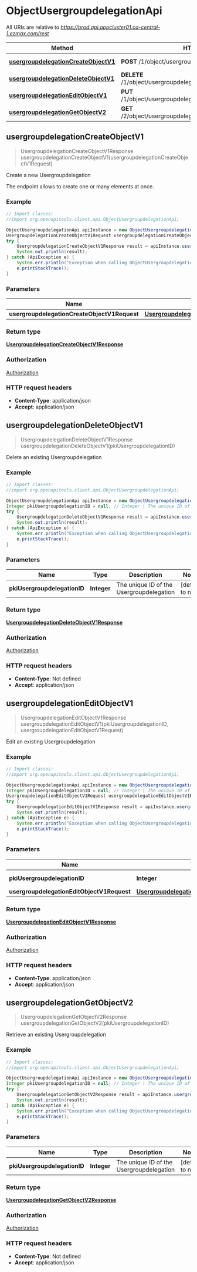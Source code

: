 # ObjectUsergroupdelegationApi

All URIs are relative to *https://prod.api.appcluster01.ca-central-1.ezmax.com/rest*

Method | HTTP request | Description
------------- | ------------- | -------------
[**usergroupdelegationCreateObjectV1**](ObjectUsergroupdelegationApi.md#usergroupdelegationCreateObjectV1) | **POST** /1/object/usergroupdelegation | Create a new Usergroupdelegation
[**usergroupdelegationDeleteObjectV1**](ObjectUsergroupdelegationApi.md#usergroupdelegationDeleteObjectV1) | **DELETE** /1/object/usergroupdelegation/{pkiUsergroupdelegationID} | Delete an existing Usergroupdelegation
[**usergroupdelegationEditObjectV1**](ObjectUsergroupdelegationApi.md#usergroupdelegationEditObjectV1) | **PUT** /1/object/usergroupdelegation/{pkiUsergroupdelegationID} | Edit an existing Usergroupdelegation
[**usergroupdelegationGetObjectV2**](ObjectUsergroupdelegationApi.md#usergroupdelegationGetObjectV2) | **GET** /2/object/usergroupdelegation/{pkiUsergroupdelegationID} | Retrieve an existing Usergroupdelegation



## usergroupdelegationCreateObjectV1

> UsergroupdelegationCreateObjectV1Response usergroupdelegationCreateObjectV1(usergroupdelegationCreateObjectV1Request)

Create a new Usergroupdelegation

The endpoint allows to create one or many elements at once.

### Example

```java
// Import classes:
//import org.openapitools.client.api.ObjectUsergroupdelegationApi;

ObjectUsergroupdelegationApi apiInstance = new ObjectUsergroupdelegationApi();
UsergroupdelegationCreateObjectV1Request usergroupdelegationCreateObjectV1Request = new UsergroupdelegationCreateObjectV1Request(); // UsergroupdelegationCreateObjectV1Request | 
try {
    UsergroupdelegationCreateObjectV1Response result = apiInstance.usergroupdelegationCreateObjectV1(usergroupdelegationCreateObjectV1Request);
    System.out.println(result);
} catch (ApiException e) {
    System.err.println("Exception when calling ObjectUsergroupdelegationApi#usergroupdelegationCreateObjectV1");
    e.printStackTrace();
}
```

### Parameters


Name | Type | Description  | Notes
------------- | ------------- | ------------- | -------------
 **usergroupdelegationCreateObjectV1Request** | [**UsergroupdelegationCreateObjectV1Request**](UsergroupdelegationCreateObjectV1Request.md)|  |

### Return type

[**UsergroupdelegationCreateObjectV1Response**](UsergroupdelegationCreateObjectV1Response.md)

### Authorization

[Authorization](../README.md#Authorization)

### HTTP request headers

- **Content-Type**: application/json
- **Accept**: application/json


## usergroupdelegationDeleteObjectV1

> UsergroupdelegationDeleteObjectV1Response usergroupdelegationDeleteObjectV1(pkiUsergroupdelegationID)

Delete an existing Usergroupdelegation



### Example

```java
// Import classes:
//import org.openapitools.client.api.ObjectUsergroupdelegationApi;

ObjectUsergroupdelegationApi apiInstance = new ObjectUsergroupdelegationApi();
Integer pkiUsergroupdelegationID = null; // Integer | The unique ID of the Usergroupdelegation
try {
    UsergroupdelegationDeleteObjectV1Response result = apiInstance.usergroupdelegationDeleteObjectV1(pkiUsergroupdelegationID);
    System.out.println(result);
} catch (ApiException e) {
    System.err.println("Exception when calling ObjectUsergroupdelegationApi#usergroupdelegationDeleteObjectV1");
    e.printStackTrace();
}
```

### Parameters


Name | Type | Description  | Notes
------------- | ------------- | ------------- | -------------
 **pkiUsergroupdelegationID** | **Integer**| The unique ID of the Usergroupdelegation | [default to null]

### Return type

[**UsergroupdelegationDeleteObjectV1Response**](UsergroupdelegationDeleteObjectV1Response.md)

### Authorization

[Authorization](../README.md#Authorization)

### HTTP request headers

- **Content-Type**: Not defined
- **Accept**: application/json


## usergroupdelegationEditObjectV1

> UsergroupdelegationEditObjectV1Response usergroupdelegationEditObjectV1(pkiUsergroupdelegationID, usergroupdelegationEditObjectV1Request)

Edit an existing Usergroupdelegation



### Example

```java
// Import classes:
//import org.openapitools.client.api.ObjectUsergroupdelegationApi;

ObjectUsergroupdelegationApi apiInstance = new ObjectUsergroupdelegationApi();
Integer pkiUsergroupdelegationID = null; // Integer | The unique ID of the Usergroupdelegation
UsergroupdelegationEditObjectV1Request usergroupdelegationEditObjectV1Request = new UsergroupdelegationEditObjectV1Request(); // UsergroupdelegationEditObjectV1Request | 
try {
    UsergroupdelegationEditObjectV1Response result = apiInstance.usergroupdelegationEditObjectV1(pkiUsergroupdelegationID, usergroupdelegationEditObjectV1Request);
    System.out.println(result);
} catch (ApiException e) {
    System.err.println("Exception when calling ObjectUsergroupdelegationApi#usergroupdelegationEditObjectV1");
    e.printStackTrace();
}
```

### Parameters


Name | Type | Description  | Notes
------------- | ------------- | ------------- | -------------
 **pkiUsergroupdelegationID** | **Integer**| The unique ID of the Usergroupdelegation | [default to null]
 **usergroupdelegationEditObjectV1Request** | [**UsergroupdelegationEditObjectV1Request**](UsergroupdelegationEditObjectV1Request.md)|  |

### Return type

[**UsergroupdelegationEditObjectV1Response**](UsergroupdelegationEditObjectV1Response.md)

### Authorization

[Authorization](../README.md#Authorization)

### HTTP request headers

- **Content-Type**: application/json
- **Accept**: application/json


## usergroupdelegationGetObjectV2

> UsergroupdelegationGetObjectV2Response usergroupdelegationGetObjectV2(pkiUsergroupdelegationID)

Retrieve an existing Usergroupdelegation



### Example

```java
// Import classes:
//import org.openapitools.client.api.ObjectUsergroupdelegationApi;

ObjectUsergroupdelegationApi apiInstance = new ObjectUsergroupdelegationApi();
Integer pkiUsergroupdelegationID = null; // Integer | The unique ID of the Usergroupdelegation
try {
    UsergroupdelegationGetObjectV2Response result = apiInstance.usergroupdelegationGetObjectV2(pkiUsergroupdelegationID);
    System.out.println(result);
} catch (ApiException e) {
    System.err.println("Exception when calling ObjectUsergroupdelegationApi#usergroupdelegationGetObjectV2");
    e.printStackTrace();
}
```

### Parameters


Name | Type | Description  | Notes
------------- | ------------- | ------------- | -------------
 **pkiUsergroupdelegationID** | **Integer**| The unique ID of the Usergroupdelegation | [default to null]

### Return type

[**UsergroupdelegationGetObjectV2Response**](UsergroupdelegationGetObjectV2Response.md)

### Authorization

[Authorization](../README.md#Authorization)

### HTTP request headers

- **Content-Type**: Not defined
- **Accept**: application/json

